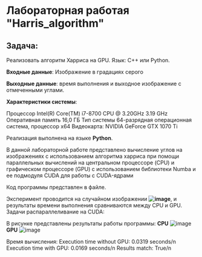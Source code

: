 
# Лабораторная работая  "Harris_algorithm"
## Задача: 
  Реализовать алгоритм Харриса на GPU. Язык: C++ или Python.
    
**Входные данные**: Изображение в градациях серого
     
**Выходные данные**: время выполнения и выходное изображение с отмеченными углами.
     
**Характеристики системы**: 


Процессор	Intel(R) Core(TM) i7-8700 CPU @ 3.20GHz   3.19 GHz
Оперативная память	16,0 ГБ
Тип системы	64-разрядная операционная система, процессор x64
Видеокарта: NVIDIA GeForce GTX 1070 Ti



Реализация выполнена на языке **Python**.

В данной лабораторной работе представлено вычисление углов на изображениях с использованием алгоритма харриса при помощи параллельных вычислений на центральном процессоре (CPU) и графическом процессоре (GPU) с использованием библиотеки Numba и ее подмодуля CUDA для работы с CUDA-ядрами

Код программы представлен в файле.

Эксперимент проводится на случайном изображении  **![image]([(https://github.com/W1spStudy/SU-HPC-FALL-2024/edit/main/harris/ico_test.jpg)])**, и результаты времени выполнения сравниваются между CPU и GPU.
Задачи распараллеливание на CUDA:


В рисунке представлены результаты работы программы:
**CPU**
![image](https://github.com/W1spStudy/SU-HPC-FALL-2024/edit/main/harris/_cpu.png)
**GPU**
![image](https://github.com/W1spStudy/SU-HPC-FALL-2024/edit/main/harris/_gpu.png)

Время вычисления:
Execution time without GPU: 0.0319 seconds/n
Execution time with GPU: 0.0169 seconds/n
Results match: True/n
